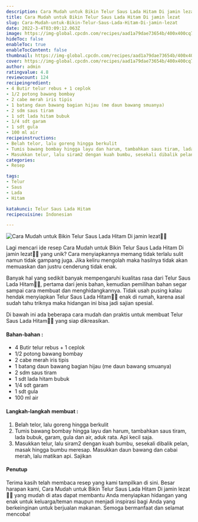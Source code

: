 ```yaml
---
description: Cara Mudah untuk Bikin Telur Saus Lada Hitam Di jamin lezat"
title: Cara Mudah untuk Bikin Telur Saus Lada Hitam Di jamin lezat
slug: Cara-Mudah-untuk-Bikin-Telur-Saus-Lada-Hitam-Di-jamin-lezat
date: 2022-3-4T03:09:12.063Z
image: https://img-global.cpcdn.com/recipes/aad1a79dae73654b/400x400cq70/photo.jpg
hideToc: false
enableToc: true
enableTocContent: false
thumbnail: https://img-global.cpcdn.com/recipes/aad1a79dae73654b/400x400cq70/photo.jpg
cover: https://img-global.cpcdn.com/recipes/aad1a79dae73654b/400x400cq70/photo.jpg
author: admin
ratingvalue: 4.8
reviewcount: 124
recipeingredient:
- 4 Butir telur rebus + 1 ceplok
- 1/2 potong bawang bombay
- 2 cabe merah iris tipis
- 1 batang daun bawang bagian hijau (me daun bawang smuanya)
- 2 sdm saus tiram
- 1 sdt lada hitam bubuk
- 1/4 sdt garam
- 1 sdt gula
- 100 ml air
recipeinstructions:
- Belah telor, lalu goreng hingga berkulit
- Tumis bawang bombay hingga layu dan harum, tambahkan saus tiram, lada bubuk, garam, gula dan air, aduk rata. Api kecil saja.
- Masukkan telur, lalu siram2 dengan kuah bumbu, sesekali dibalik pelan, masak hingga bumbu meresap. Masukkan daun bawang dan cabai merah, lalu matikan api. Sajikan
categories:
- Resep

tags:
- Telur
- Saus
- Lada
- Hitam

katakunci: Telur Saus Lada Hitam
recipecuisine: Indonesian

---
```


![Cara Mudah untuk Bikin Telur Saus Lada Hitam Di jamin lezat👩‍🍳](https://img-global.cpcdn.com/recipes/aad1a79dae73654b/400x400cq70/photo.jpg)

Lagi mencari ide resep Cara Mudah untuk Bikin Telur Saus Lada Hitam Di jamin lezat👩‍🍳 yang unik? Cara menyiapkannya memang tidak terlalu sulit namun tidak gampang juga. Jika keliru mengolah maka hasilnya tidak akan memuaskan dan justru cenderung tidak enak.

Banyak hal yang sedikit banyak mempengaruhi kualitas rasa dari Telur Saus Lada Hitam👩‍🍳, pertama dari jenis bahan, kemudian pemilihan bahan segar sampai cara membuat dan menghidangkannya. Tidak usah pusing kalau hendak menyiapkan Telur Saus Lada Hitam👩‍🍳 enak di rumah, karena asal sudah tahu triknya maka hidangan ini bisa jadi sajian spesial.

Di bawah ini ada beberapa cara mudah dan praktis untuk membuat Telur Saus Lada Hitam👩‍🍳 yang siap dikreasikan.

<!--inarticleads1-->

#### Bahan-bahan :

- 4 Butir telur rebus + 1 ceplok
- 1/2 potong bawang bombay
- 2 cabe merah iris tipis
- 1 batang daun bawang bagian hijau (me daun bawang smuanya)
- 2 sdm saus tiram
- 1 sdt lada hitam bubuk
- 1/4 sdt garam
- 1 sdt gula
- 100 ml air

<!--inarticleads2-->

#### Langkah-langkah membuat :

1. Belah telor, lalu goreng hingga berkulit
1. Tumis bawang bombay hingga layu dan harum, tambahkan saus tiram, lada bubuk, garam, gula dan air, aduk rata. Api kecil saja.
1. Masukkan telur, lalu siram2 dengan kuah bumbu, sesekali dibalik pelan, masak hingga bumbu meresap. Masukkan daun bawang dan cabai merah, lalu matikan api. Sajikan

#### Penutup

Terima kasih telah membaca resep yang kami tampilkan di sini. Besar harapan kami, Cara Mudah untuk Bikin Telur Saus Lada Hitam Di jamin lezat👩‍🍳 yang mudah di atas dapat membantu Anda menyiapkan hidangan yang enak untuk keluarga/teman maupun menjadi inspirasi bagi Anda yang berkeinginan untuk berjualan makanan. Semoga bermanfaat dan selamat mencoba!